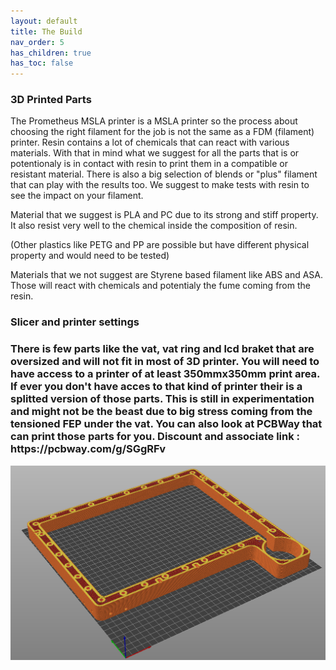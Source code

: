 ```yaml
---
layout: default
title: The Build
nav_order: 5
has_children: true
has_toc: false
---
```

<h3>3D Printed Parts</h3>
<p>The Prometheus MSLA printer is a MSLA printer so the process about choosing the right filament for the job is not the same as a FDM (filament) printer. Resin contains a lot of chemicals that can react with various materials. With that in mind what we suggest for all the parts that is or potentionaly is in contact with resin to print them in a compatible or resistant material. There is also a big selection of blends or "plus" filament that can play with the results too. We suggest to make tests with resin to see the impact on your filament.</p>

<p>Material that we suggest is PLA and PC due to its strong and stiff property. It also resist very well to the chemical inside the composition of resin.</p>
<p>(Other plastics like PETG and PP are possible but have different physical property and would need to be tested)</p>

<p>Materials that we not suggest are Styrene based filament like ABS and ASA. Those will react with chemicals and potentialy the fume coming from the resin.</p>

<h3>Slicer and printer settings<h3>
<p>There is few parts like the vat, vat ring and lcd braket that are oversized and will not fit in most of 3D printer. You will need to have access to a printer of at least 350mmx350mm print area. If ever you don't have acces to that kind of printer their is a splitted version of those parts. This is still in experimentation and might not be the beast due to big stress coming from the tensioned FEP under the vat. You can also look at PCBWay that can print those parts for you. Discount and associate link : https://pcbway.com/g/SGgRFv </p>

![Slicer](./images/Slicer.png)
